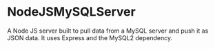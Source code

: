 # NodeJSMySQLServer

A Node JS server built to pull data from a MySQL server and push it as JSON data. It uses Express and the MySQL2 dependency.